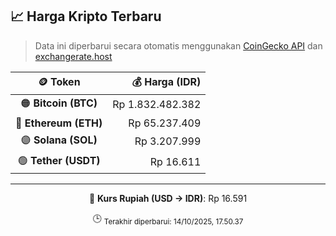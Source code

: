 

<!-- HARGA_KRIPTO -->
## 📈 Harga Kripto Terbaru

> Data ini diperbarui secara otomatis menggunakan [CoinGecko API](https://www.coingecko.com/) dan [exchangerate.host](https://exchangerate.host/)

<div align="center">

| 🪙 Token | 💰 Harga (IDR) |
|:------:|---------------:|
| 🟠 **Bitcoin (BTC)**   | Rp 1.832.482.382 |
| 🔵 **Ethereum (ETH)**  | Rp 65.237.409 |
| 🟣 **Solana (SOL)**    | Rp 3.207.999 |
| 🟢 **Tether (USDT)**   | Rp 16.611 |

---

💱 **Kurs Rupiah (USD → IDR)**: Rp 16.591

🕒 <sub>Terakhir diperbarui: 14/10/2025, 17.50.37</sub>

</div>
<!-- /HARGA_KRIPTO -->